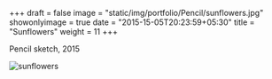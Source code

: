 +++
draft = false
image = "static/img/portfolio/Pencil/sunflowers.jpg"
showonlyimage = true
date = "2015-15-05T20:23:59+05:30"
title = "Sunflowers"
weight = 11
+++

Pencil sketch, 2015
<!--more-->

![sunflowers][1]
<!--
![more sunflowers][2]
![still composition][3]
-->


[1]: /static/img/portfolio/Pencil/sunflowers.jpg
[2]: /static/img/portfolio/Pencil/sunflowersSketch.jpg
[3]: /static/img/portfolio/Pencil/upsideDownSketch.jpg